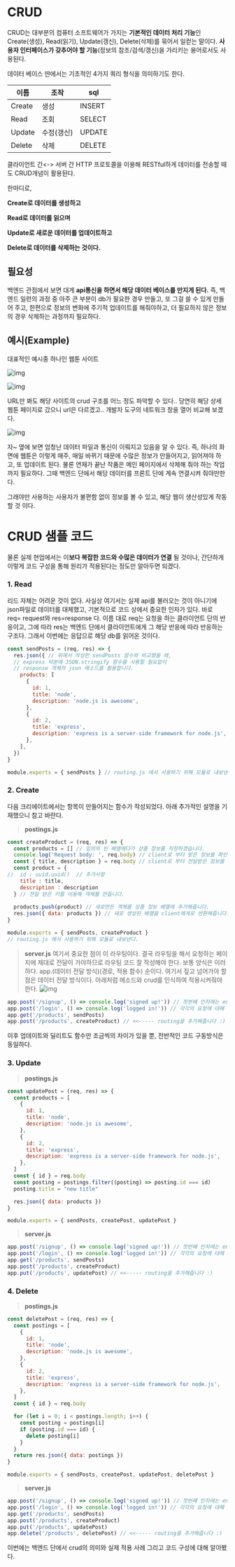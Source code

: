 # CRUD

CRUD는 대부분의 컴퓨터 소프트웨어가 가지는 **기본적인 데이터 처리 기능**인 Create(생성), Read(읽기), Update(갱신), Delete(삭제)를 묶어서 일컫는 말이다. **사용자 인터페이스가 갖추어야 할 기능**(정보의 참조/검색/갱신)을 가리키는 용어로서도 사용된다.



데이터 베이스 딴에서는 기초적인 4가지 쿼리 형식을 의미하기도 한다.

| 이름   | 조작       | sql    |
| ------ | ---------- | ------ |
| Create | 생성       | INSERT |
| Read   | 조회       | SELECT |
| Update | 수정(갱신) | UPDATE |
| Delete | 삭제       | DELETE |



클라이언트 간<-> 서버 간 HTTP 프로토콜을 이용해 RESTful하게 데이터를 전송할 때도 CRUD개념이 활용된다.

한마디로,

**Create로 데이터를 생성하고**

**Read로 데이터를 읽으며**

**Update로 새로운 데이터를 업데이트하고**

**Delete로 데이터를 삭제하는 것이다.**



## 필요성

백엔드 관점에서 보면 대게 **api통신을 하면서 해당 데이터 베이스를 만지게 된다.** 즉, 백엔드 일련의 과정 중 아주 큰 부분이 db가 필요한 경우 만들고, 또 그걸 쓸 수 있게 만들어 주고, 한편으로 정보의 변화에 주기적 업데이트를 해줘야하고, 더 필요하지 않은 정보의 경우 삭제하는 과정까지 필요하다.



## 예시(Example)

대표적인 예시중 하나인 웹툰 사이트

![img](https://velog.velcdn.com/images%2Fminsu8834%2Fpost%2F98145125-3257-481b-b1c8-b6b419541210%2F%E1%84%89%E1%85%B3%E1%84%8F%E1%85%B3%E1%84%85%E1%85%B5%E1%86%AB%E1%84%89%E1%85%A3%E1%86%BA%202021-12-15%20%E1%84%8B%E1%85%A9%E1%84%8C%E1%85%A5%E1%86%AB%209.56.01.png)

![img](https://velog.velcdn.com/images%2Fminsu8834%2Fpost%2F204803b1-78a3-48cb-a36d-5e240c93585f%2F%E1%84%89%E1%85%B3%E1%84%8F%E1%85%B3%E1%84%85%E1%85%B5%E1%86%AB%E1%84%89%E1%85%A3%E1%86%BA%202021-12-15%20%E1%84%8B%E1%85%A9%E1%84%8C%E1%85%A5%E1%86%AB%209.56.09.png)

URL만 봐도 해당 사이트의 crud 구조를 어느 정도 파악할 수 있다.. 당연히 해당 상세 웹툰 페이지로 갔으니 url은 다르겠고.. 개발자 도구의 네트워크 창을 열어 비교해 보겠다.

![img](https://velog.velcdn.com/images%2Fminsu8834%2Fpost%2Fe34fe502-a725-480c-931a-5ae1a239b428%2F%E1%84%89%E1%85%B3%E1%84%8F%E1%85%B3%E1%84%85%E1%85%B5%E1%86%AB%E1%84%89%E1%85%A3%E1%86%BA%202021-12-15%20%E1%84%8B%E1%85%A9%E1%84%8C%E1%85%A5%E1%86%AB%209.59.53.png)

자~ 옆에 보면 엄청난 데이터 파일과 통신이 이뤄지고 있음을 알 수 있다. 즉, 하나의 화면에 웹툰은 이렇게 매주, 매일 바뀌기 때문에 수많은 정보가 만들어지고, 읽어져야 하고, 또 업데이트 된다. 물론 연재가 끝난 작품은 메인 페이지에서 삭제해 줘야 하는 작업까지 필요하다. 그때 백엔드 단에서 해당 데이터를 프론트 단에 계속 연결시켜 줘야만한다.

그래야만 사용하는 사용자가 불편함 없이 정보를 볼 수 있고, 해당 웹이 생산성있게 작동할 것 이다.



# CRUD 샘플 코드

물론 실제 현업에서는 이**보다 복잡한 코드와 수많은 데이터가 연결** 될 것이나, 간단하게 이렇게 코드 구성을 통해 원리가 적용된다는 정도만 알아두면 되겠다.

### 1. Read

리드 자체는 어려운 것이 없다. 사실상 여기서는 실제 api를 불러오는 것이 아니기에 json파일로 데이터를 대체했고, 기본적으로 코드 상에서 중요한 인자가 있다. 바로 req= request와 res=response 다. 이름 대로 req는 요청을 하는 클라이언트 단의 반응이고, 그에 따라 res는 백엔드 단에서 클라이언트에게 그 해당 반응에 따라 반응하는 구조다. 그래서 이번에는 응답으로 해당 db를 읽어온 것이다.

```jsx
const sendPosts = (req, res) => {
  res.json({ // 위에서 작성한 sendPosts 함수와 비교했을 때,
  // express 덕분에 JSON.stringify 함수를 사용할 필요없이
  // response 객체의 json 메소드를 활용합니다.
    products: [
      {
        id: 1,
        title: 'node',
        description: 'node.js is awesome',
      },
      {
        id: 2,
        title: 'express',
        description: 'express is a server-side framework for node.js',
      },
    ],
  })
}

module.exports = { sendPosts } // routing.js 에서 사용하기 위해 모듈로 내보낸다.
```

### 2. Create

다음 크리에이트에서는 항목이 만들어지는 함수가 작성되었다.
아래 추가적인 설명을 기재했으니 참고 바란다.

> **postings.js**

```jsx
const createProduct = (req, res) => {
  const products = [] // 임의의 빈 배열에다가 상품 정보를 저장하겠습니다.
  console.log('Request body: ', req.body) // client로 부터 받은 정보를 확인합니다.
  const { title, description } = req.body // client로 부터 전달받은 정보를 활용합니다
  const product = {
//  id : uuid.uuid()  // 추가사항
    title : title,
    description : description
  } // 전달 받은 키를 이용해 객체를 만듭니다.
  
  products.push(product) // 새로만든 객체를 상품 정보 배열에 추가해줍니다.
  res.json({ data: products }) // 새로 생성된 배열을 client에게로 반환해줍니다.
}

module.exports = { sendPosts, createProduct } 
// routing.js 에서 사용하기 위해 모듈로 내보낸다.
```

> **server.js**
> 여기서 중요한 점이 이 라우팅이다. 결국 라우팅을 해서 요청하는 페이지에 제대로 전달이 가야하므로 라우팅 코드 잘 작성해야 한다. 보통 양식은 이러하다.
> app.(데이터 전달 방식)(경로, 적용 함수) 순이다.
> 여기서 짚고 넘어가야 할 점은 데이터 전달 방식이다. 아래처럼 메소드와 crud를 인식하여 적용시켜줘야 한다.
> ![img](https://velog.velcdn.com/images%2Fminsu8834%2Fpost%2Fa8f59d82-d99d-4d83-abbf-3b663cece79d%2Fimage.png)

```jsx
app.post('/signup', () => console.log('signed up!')) // 첫번째 인자에는 endpoint url 을 기입하고,
app.post('/login', () => console.log('logged in!')) // 각각의 요청에 대해 핸들링 하는 함수를 두번째 인자로 넣습니다.
app.get('/products', sendPosts)
app.post('/products', createProduct) // <<----- routing을 추가해줍니다 :)
```

이후 업데이트와 딜리트도 함수만 조금씩의 차이가 있을 뿐, 전반적인 코드 구동방식은 동일하다.

### 3. Update

> **postings.js**

```jsx
const updatePost = (req, res) => {
  const products = [
    {
      id: 1,
      title: 'node',
      description: 'node.js is awesome',
    },
    {
      id: 2,
      title: 'express',
      description: 'express is a server-side framework for node.js',
    },
  ]
  const { id } = req.body
  const posting = postings.filter((posting) => posting.id === id)
  posting.title = "new title"

  res.json({ data: products })
}

module.exports = { sendPosts, createPost, updatePost }
```

> **server.js**

```jsx
app.post('/signup', () => console.log('signed up!')) // 첫번째 인자에는 endpoint url 을 기입하고,
app.post('/login', () => console.log('logged in!')) // 각각의 요청에 대해 핸들링 하는 함수를 두번째 인자로 넣습니다.
app.get('/products', sendPosts)
app.post('/products', createProduct)
app.put('/products', updatePost) // <<----- routing을 추가해줍니다 :)
```

### 4. Delete

> **postings.js**

```jsx
const deletePost = (req, res) => {
  const postings = [
    {
      id: 1,
      title: 'node',
      description: 'node.js is awesome',
    },
    {
      id: 2,
      title: 'express',
      description: 'express is a server-side framework for node.js',
    },
  ]
  const { id } = req.body

  for (let i = 0; i < postings.length; i++) {
    const posting = postings[i]
    if (posting.id === id) {
      delete posting[i]
    }
  }
  return res.json({ data: postings })
}

module.exports = { sendPosts, createPost, updatePost, deletePost }
```

> **server.js**

```jsx
app.post('/signup', () => console.log('signed up!')) // 첫번째 인자에는 endpoint url 을 기입하고,
app.post('/login', () => console.log('logged in!')) // 각각의 요청에 대해 핸들링 하는 함수를 두번째 인자로 넣습니다.
app.get('/products', sendPosts)
app.post('/products', createProduct)
app.put('/products', updatePost)
app.delete('/products', deletePost) // <<----- routing을 추가해줍니다 :)
```

이번에는 백엔드 단에서 crud의 의미와 실제 적용 사례 그리고 코드 구성에 대해 알아봤다.